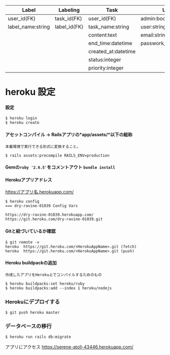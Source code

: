 |Label            |Labeling    |Task            |User                  |
|  ----           |  ----      |  ----          |  ----                |
|user_id(FK) |task_id(FK) |user_id(FK)     |admin:boolean         |
|label_name:string   |label_id(FK)|task_name:string|user:string           |
|                 |            |content:text    |email:string          |
|                 |            |end_time:datetime        |passwork_digest:string|
|			|			|	created_at:datetime	|			|
|  |  |status:integer  |  |
|  |  |priority:integer    |  |

# heroku 設定
#### 設定
```
$ heroku login
$ heroku create
```

#### アセットコンパイル -> Railsアプリの*app/assets/*以下の総称
	本番環境で実行できる形式に変換すること。
`$ rails assets:precompile RAILS_ENV=production`

#### Gemの`ruby '2.6.5'`をコメントアウト `bundle install`

#### Herokuアプリアドレス
https://アプリ名.herokuapp.com/
``` アプリ名確認 =><=の中
$ heroku config
=== dry-ravine-01039 Config Vars

https://dry-ravine-01039.herokuapp.com/
https://git.heroku.com/dry-ravine-01039.git
```


#### Gitと紐づいているか確認
```
$ git remote -v
heroku  https://git.heroku.com/<HerokuAppName>.git (fetch)
heroku  https://git.heroku.com/<HerokuAppName>.git (push)
```

#### Heroku buildpackの追加
	作成したアプリをHeroku上でコンパイルするためのもの
```
$ heroku buildpacks:set heroku/ruby
$ heroku buildpacks:add --index 1 heroku/nodejs
```

### Herokuにデプロイする
```
$ git push heroku master
```

### データベースの移行
```
$ heroku run rails db:migrate
```

アプリにアクセス
https://serene-atoll-43446.herokuapp.com/
